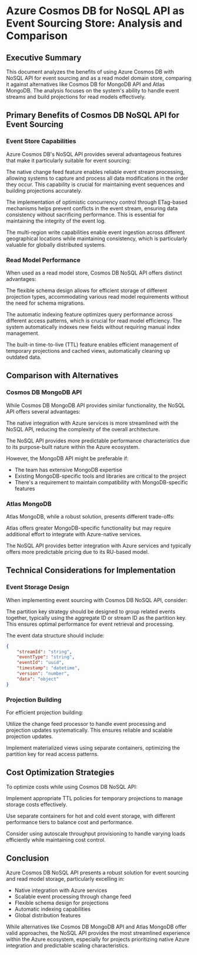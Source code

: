 # Azure Cosmos DB for NoSQL API as Event Sourcing Store: Analysis and Comparison

## Executive Summary

This document analyzes the benefits of using Azure Cosmos DB with NoSQL API for event sourcing and as a read model domain store, comparing it against alternatives like Cosmos DB for MongoDB API and Atlas MongoDB. The analysis focuses on the system's ability to handle event streams and build projections for read models effectively.

## Primary Benefits of Cosmos DB NoSQL API for Event Sourcing

### Event Store Capabilities

Azure Cosmos DB's NoSQL API provides several advantageous features that make it particularly suitable for event sourcing:

The native change feed feature enables reliable event stream processing, allowing systems to capture and process all data modifications in the order they occur. This capability is crucial for maintaining event sequences and building projections accurately.

The implementation of optimistic concurrency control through ETag-based mechanisms helps prevent conflicts in the event stream, ensuring data consistency without sacrificing performance. This is essential for maintaining the integrity of the event log.

The multi-region write capabilities enable event ingestion across different geographical locations while maintaining consistency, which is particularly valuable for globally distributed systems.

### Read Model Performance

When used as a read model store, Cosmos DB NoSQL API offers distinct advantages:

The flexible schema design allows for efficient storage of different projection types, accommodating various read model requirements without the need for schema migrations.

The automatic indexing feature optimizes query performance across different access patterns, which is crucial for read model efficiency. The system automatically indexes new fields without requiring manual index management.

The built-in time-to-live (TTL) feature enables efficient management of temporary projections and cached views, automatically cleaning up outdated data.

## Comparison with Alternatives

### Cosmos DB MongoDB API

While Cosmos DB MongoDB API provides similar functionality, the NoSQL API offers several advantages:

The native integration with Azure services is more streamlined with the NoSQL API, reducing the complexity of the overall architecture.

The NoSQL API provides more predictable performance characteristics due to its purpose-built nature within the Azure ecosystem.

However, the MongoDB API might be preferable if:
- The team has extensive MongoDB expertise
- Existing MongoDB-specific tools and libraries are critical to the project
- There's a requirement to maintain compatibility with MongoDB-specific features

### Atlas MongoDB

Atlas MongoDB, while a robust solution, presents different trade-offs:

Atlas offers greater MongoDB-specific functionality but may require additional effort to integrate with Azure-native services.

The NoSQL API provides better integration with Azure services and typically offers more predictable pricing due to its RU-based model.

## Technical Considerations for Implementation

### Event Storage Design

When implementing event sourcing with Cosmos DB NoSQL API, consider:

The partition key strategy should be designed to group related events together, typically using the aggregate ID or stream ID as the partition key. This ensures optimal performance for event retrieval and processing.

The event data structure should include:
```json
{
    "streamId": "string",
    "eventType": "string",
    "eventId": "uuid",
    "timestamp": "datetime",
    "version": "number",
    "data": "object"
}
```

### Projection Building

For efficient projection building:

Utilize the change feed processor to handle event processing and projection updates systematically. This ensures reliable and scalable projection updates.

Implement materialized views using separate containers, optimizing the partition key for read access patterns.

## Cost Optimization Strategies

To optimize costs while using Cosmos DB NoSQL API:

Implement appropriate TTL policies for temporary projections to manage storage costs effectively.

Use separate containers for hot and cold event storage, with different performance tiers to balance cost and performance.

Consider using autoscale throughput provisioning to handle varying loads efficiently while maintaining cost control.

## Conclusion

Azure Cosmos DB NoSQL API presents a robust solution for event sourcing and read model storage, particularly excelling in:
- Native integration with Azure services
- Scalable event processing through change feed
- Flexible schema design for projections
- Automatic indexing capabilities
- Global distribution features

While alternatives like Cosmos DB MongoDB API and Atlas MongoDB offer valid approaches, the NoSQL API provides the most streamlined experience within the Azure ecosystem, especially for projects prioritizing native Azure integration and predictable scaling characteristics.